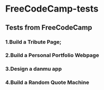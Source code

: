 # FreeCodeCamp-tests

## Tests from FreeCodeCamp

### 1.Build a Tribute Page;
### 2.Build a Personal Portfolio Webpage
### 3.Design a danmu app
### 4.Build a Random Quote Machine
